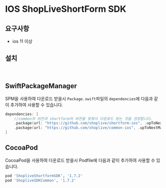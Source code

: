 # IOS ShopLiveShortForm SDK

## 요구사항

- ios 11 이상

## 설치
<br>

## SwiftPackageManager
SPM을 사용하여 다운로드 받을시 `Package.swift`파일의 `dependencies`에 다음과 같이 추가하여 사용할 수 있습니다.

```swift
dependencies: [
    //common의 버전과 shortform의 버전을 맞춰서 다운로드 받는 것을 권장합니다.
    .package(url: "https://github.com/shoplive/shortform-ios", .upToNextMajor(from: "1.7.2"))  
    .package(url: "https://github.com/shoplive/common-ios", .upToNextMajor(from: "1.7.2"))
]
```

## CocoaPod
CocoaPod을 사용하여 다운로드 받을시 Podfile에 다음과 같이 추가하여 사용할 수 있습니다.

```ruby
pod 'ShopliveShortformSDK', '1.7.2'
pod 'ShopliveSDKCommon', '1.7.2'
```

